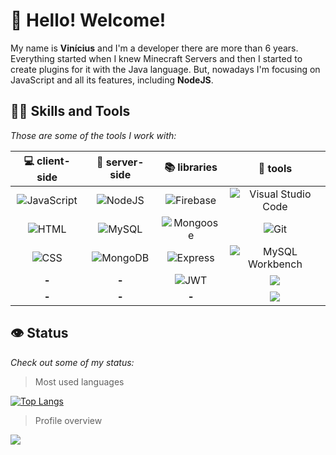 # 👋 Hello! Welcome!

My name is **Vinícius** and I&#39;m a developer there are more than 6 years. Everything started when I knew Minecraft Servers and then I started to create plugins for it with the Java language. But, nowadays I'm focusing on JavaScript and all its features, including **NodeJS**.

## 👨‍💻 Skills and Tools
  
*Those are some of the tools I work with:*

|   💻 client-side     |  🎲 server-side  |       📚 libraries     |        🔨 tools         |
| :------------------: | :---------------: | :---------------------:| :---------------------: |
| ![][javascript]      | ![][nodejs]       | ![][firebase]          | ![][visual-studio-code] |
| ![][html]            | ![][mysql]        | ![][mongoose]          | ![][git]                |
| ![][css]             | ![][mongodb]      | ![][express]           | ![][mysql-workbench]    |
| **-**                | **-**             | ![][jwt]               | ![][postman]            |
| **-**                | **-**             | **-**                  | ![][markdown]           |

## 👁 Status
*Check out some of my status:*

> Most used languages

[![Top Langs](https://github-readme-stats.vercel.app/api/top-langs/?username=vinicius-goncalves&layout=compact&theme=github_dark)](https://github.com/vinicius-goncalves/github-readme-stats)

> Profile overview

![](https://github-readme-stats.vercel.app/api?username=vinicius-goncalves&show_icons=true&theme=github_dark)

[comment]: # (badge-references)

[comment]: # (client-side-badges)
[javascript]: <https://img.shields.io/badge/JavaScript-323330?style=for-the-badge&logo=javascript&logoColor=F7DF1E> "JavaScript"
[html]: <https://img.shields.io/badge/HTML%205-323330?style=for-the-badge&logo=html5> "HTML"
[css]: <https://img.shields.io/badge/CSS3-323330?style=for-the-badge&logo=css3&logoColor=007ACC> "CSS"
[comment]: # (client-side-badges)

[comment]: # (server-side-badges)
[nodejs]: <https://img.shields.io/badge/Node.js-323330?style=for-the-badge&logo=node.js> "NodeJS"
[mysql]: <https://img.shields.io/badge/MySQL-323330?style=for-the-badge&logo=mysql> "MySQL"
[mongodb]: <https://img.shields.io/badge/MongoDB-323330?style=for-the-badge&logo=mongodb&logoColor=4EA94B> "MongoDB"
[comment]: # (server-side-badges)

[comment]: # (libraries-badges)
[firebase]: <https://img.shields.io/badge/Firebase-323330?style=for-the-badge&logo=firebase&logoColor=FFCA28> "Firebase"
[mongoose]: <https://img.shields.io/badge/Mongoose-323330?style=for-the-badge&logo=mongoose&logoColor=880000> "Mongoose"
[express]: <https://img.shields.io/badge/Express-323330?style=for-the-badge&logo=express&logoColor=#000000> "Express"
[jwt]: <https://img.shields.io/badge/JWT-323330?style=for-the-badge&logo=jsonwebtokens&logoColor=#000000> "JWT"
[comment]: # (libraries-badges)

[comment]: # (tools-badges)
[visual-studio-code]: <https://img.shields.io/badge/Visual_Studio_Code-323330?style=for-the-badge&logo=visual%20studio%20code&logoColor=0078D4> "Visual Studio Code"
[git]: <https://img.shields.io/badge/Git-323330?style=for-the-badge&logo=git> "Git"
[mysql-workbench]: <https://img.shields.io/badge/MySQL_Workbench-323330?style=for-the-badge&logo=mysql> "MySQL Workbench"
[postman]: <https://img.shields.io/badge/Postman-323330?style=for-the-badge&logo=postman&logoColor=#FF6C37>
[markdown]: <https://img.shields.io/badge/Markdown-323330?style=for-the-badge&logo=markdown&logoColor=#FF6C37>
[comment]: # (tools-badges)

[comment]: # (badge-references)
